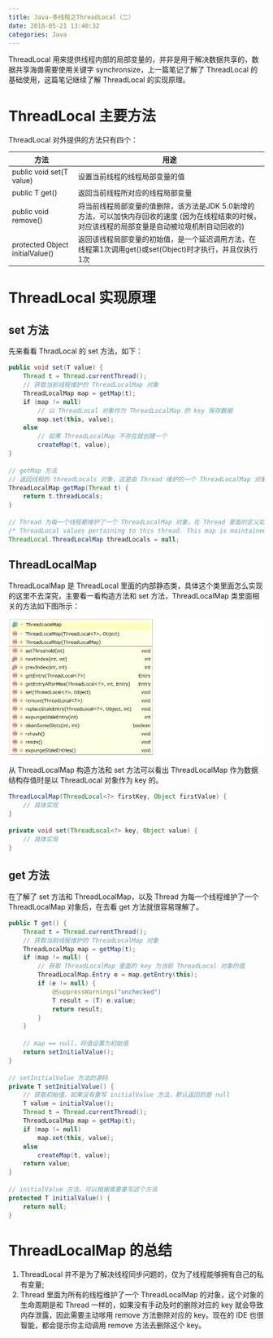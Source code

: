 ```yaml
---
title: Java-多线程之ThreadLocal（二）
date: 2018-05-21 13:40:32
categories: Java
---
```


ThreadLocal 用来提供线程内部的局部变量的，并非是用于解决数据共享的，数据共享海兽需要使用关键字 synchronsize，上一篇笔记了解了 ThreadLocal 的基础使用，这篇笔记继续了解 ThreadLocal 的实现原理。

# ThreadLocal 主要方法

ThreadLocal 对外提供的方法只有四个：

| 方法 | 用途 |
| --- | --- |
| public void set(T value) | 设置当前线程的线程局部变量的值 |
| public T get() | 返回当前线程所对应的线程局部变量 |
| public void remove() | 将当前线程局部变量的值删除，该方法是JDK 5.0新增的方法，可以加快内存回收的速度 (因为在线程结束的时候，对应该线程的局部变量是自动被垃圾机制自动回收的) |
| protected Object initialValue() | 返回该线程局部变量的初始值，是一个延迟调用方法，在线程第1次调用get()或set(Object)时才执行，并且仅执行1次 |

<!-- more  -->

# ThreadLocal 实现原理

## set 方法

先来看看 ThradLocal 的 set 方法，如下：

```java
public void set(T value) {
    Thread t = Thread.currentThread();
    // 获取当前线程维护的 ThreadLocalMap 对象
    ThreadLocalMap map = getMap(t);
    if (map != null)
        // 以 ThreadLocal 对象作为 ThreadLocalMap 的 key 保存数据
        map.set(this, value);
    else
        // 如果 ThreadLocalMap 不存在就创建一个
        createMap(t, value);
}

// getMap 方法
// 返回线程的 threadLocals 对象，这是由 Thread 维护的一个 ThreadLocalMap 对象
ThreadLocalMap getMap(Thread t) {
    return t.threadLocals;
}

// Thread 为每一个线程都维护了一个 ThreadLocalMap 对象，在 Thread 里面的定义如下
/* ThreadLocal values pertaining to this thread. This map is maintained by the ThreadLocal class. */
ThreadLocal.ThreadLocalMap threadLocals = null;
```

## ThreadLocalMap

ThreadLocalMap 是 ThreadLocal 里面的内部静态类，具体这个类里面怎么实现的这里不去深究，主要看一看构造方法和 set 方法，ThreadLocalMap 类里面相关的方法如下图所示：

![IMAGE](Java-多线程之ThreadLocal（二）/20180521133228.jpg)

从 ThreadLocalMap 构造方法和 set 方法可以看出 ThreadLocalMap 作为数据结构存值时是以 ThreadLocal 对象作为 key 的。

```java
ThreadLocalMap(ThreadLocal<?> firstKey, Object firstValue) {
    // 具体实现
}

private void set(ThreadLocal<?> key, Object value) {
    // 具体实现
}
```

## get 方法

在了解了 set 方法和 ThreadLocalMap，以及 Thread 为每一个线程维护了一个 ThreadLocalMap 对象后，在去看 get 方法就很容易理解了。

```java
public T get() {
    Thread t = Thread.currentThread();
    // 获取当前线程维护的 ThreadLocalMap 对象
    ThreadLocalMap map = getMap(t);
    if (map != null) {
        // 获取 ThreadLocalMap 里面的 key 为当前 ThreadLocal 对象的值
        ThreadLocalMap.Entry e = map.getEntry(this);
        if (e != null) {
            @SuppressWarnings("unchecked")
            T result = (T) e.value;
            return result;
        }
    }

    // map == null，将值设置为初始值
    return setInitialValue();
}

// setInitialValue 方法的源码
private T setInitialValue() {
    // 获取初始值，如果没有重写 initialValue 方法，默认返回的是 null
    T value = initialValue();
    Thread t = Thread.currentThread();
    ThreadLocalMap map = getMap(t);
    if (map != null)
        map.set(this, value);
    else
        createMap(t, value);
    return value;
}

// initialValue 方法，可以根据需要重写这个方法
protected T initialValue() {
    return null;
}
```

# ThreadLocalMap 的总结

1. ThreadLocal 并不是为了解决线程同步问题的，仅为了线程能够拥有自己的私有变量;
2. Thread 里面为所有的线程维护了一个 ThreadLocalMap 的对象，这个对象的生命周期是和 Thread 一样的，如果没有手动及时的删除对应的 key 就会导致内存泄露，因此需要主动嗲用 remove 方法删除对应的 key。现在的 IDE 也很智能，都会提示你主动调用 remove 方法去删除这个 key。